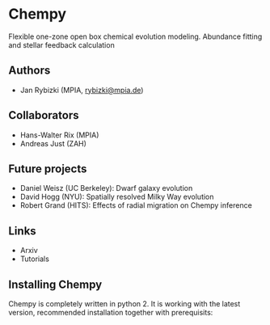 # Chempy
Flexible one-zone open box chemical evolution modeling. Abundance fitting and stellar feedback calculation

## Authors
- Jan Rybizki (MPIA, rybizki@mpia.de)

## Collaborators
- Hans-Walter Rix (MPIA)
- Andreas Just (ZAH)

## Future projects
- Daniel Weisz (UC Berkeley): Dwarf galaxy evolution
- David Hogg (NYU): Spatially resolved Milky Way evolution
- Robert Grand (HITS): Effects of radial migration on Chempy inference

## Links
- Arxiv
- Tutorials

## Installing Chempy
Chempy is completely written in python 2. It is working with the latest version, recommended installation together with prerequisits:

